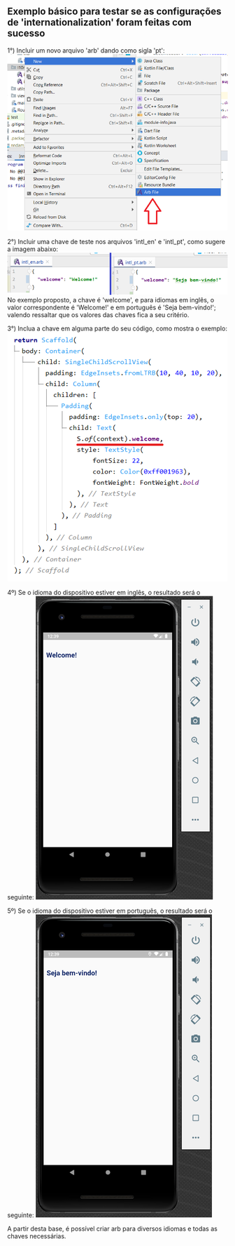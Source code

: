 ## Exemplo básico para testar se as configurações de 'internationalization' foram feitas com sucesso

1°) Incluir um novo arquivo 'arb' dando como sigla 'pt':
![](https://github.com/SabrinaKaren/flutter-helper/blob/master/internationalization/assets/05_add_arb.png)

2°) Incluir uma chave de teste nos arquivos 'intl_en' e 'intl_pt', como sugere a imagem abaixo:
![](https://github.com/SabrinaKaren/flutter-helper/blob/master/internationalization/assets/06_chave_exemplo.png)
No exemplo proposto, a chave é 'welcome', e para idiomas em inglês, o valor correspondente é 'Welcome!' e em português é 'Seja bem-vindo!'; valendo ressaltar que os valores das chaves fica a seu critério.

3°) Inclua a chave em alguma parte do seu código, como mostra o exemplo:
![](https://github.com/SabrinaKaren/flutter-helper/blob/master/internationalization/assets/07_usando_chave.png)

4º) Se o idioma do dispositivo estiver em inglês, o resultado será o seguinte:
![](https://github.com/SabrinaKaren/flutter-helper/blob/master/internationalization/assets/08_resultado_en.png)

5º) Se o idioma do dispositivo estiver em português, o resultado será o seguinte:
![](https://github.com/SabrinaKaren/flutter-helper/blob/master/internationalization/assets/09_resultado_pt.png)

A partir desta base, é possível criar arb para diversos idiomas e todas as chaves necessárias.
